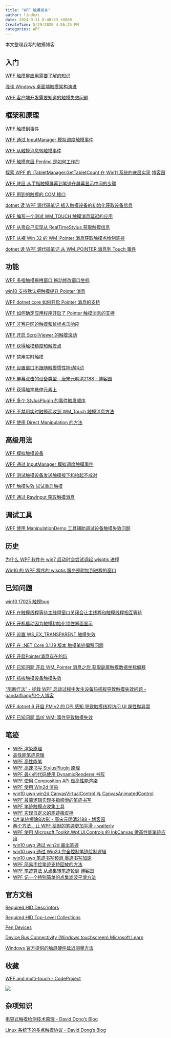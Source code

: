 ```yaml
---
title: "WPF 触摸相关"
author: lindexi
date: 2024-9-11 8:48:53 +0800
CreateTime: 5/29/2020 4:56:25 PM
categories: WPF
---
```


本文整理我写的触摸博客

<!--more-->


<!-- CreateTime:5/29/2020 4:56:25 PM -->

## 入门

[WPF 触摸屏应用需要了解的知识](https://blog.lindexi.com/post/WPF-%E8%A7%A6%E6%91%B8%E5%B1%8F%E5%BA%94%E7%94%A8%E9%9C%80%E8%A6%81%E4%BA%86%E8%A7%A3%E7%9A%84%E7%9F%A5%E8%AF%86.html )

[浅谈 Windows 桌面端触摸架构演进](https://blog.lindexi.com/post/%E6%B5%85%E8%B0%88-Windows-%E6%A1%8C%E9%9D%A2%E7%AB%AF%E8%A7%A6%E6%91%B8%E6%9E%B6%E6%9E%84%E6%BC%94%E8%BF%9B.html )

[WPF 客户端开发需要知道的触摸失效问题](https://blog.lindexi.com/post/WPF-%E5%AE%A2%E6%88%B7%E7%AB%AF%E5%BC%80%E5%8F%91%E9%9C%80%E8%A6%81%E7%9F%A5%E9%81%93%E7%9A%84%E8%A7%A6%E6%91%B8%E5%A4%B1%E6%95%88%E9%97%AE%E9%A2%98.html )

## 框架和原理

[WPF 触摸到事件](https://blog.lindexi.com/post/WPF-%E8%A7%A6%E6%91%B8%E5%88%B0%E4%BA%8B%E4%BB%B6.html )

[WPF 通过 InputManager 模拟调度触摸事件](https://blog.lindexi.com/post/WPF-%E9%80%9A%E8%BF%87-InputManager-%E6%A8%A1%E6%8B%9F%E8%B0%83%E5%BA%A6%E8%A7%A6%E6%91%B8%E4%BA%8B%E4%BB%B6.html )

[WPF 从触摸消息转触摸事件](https://blog.lindexi.com/post/WPF-%E4%BB%8E%E8%A7%A6%E6%91%B8%E6%B6%88%E6%81%AF%E8%BD%AC%E8%A7%A6%E6%91%B8%E4%BA%8B%E4%BB%B6.html )

[WPF 触摸底层 PenImc 是如何工作的](https://blog.lindexi.com/post/WPF-%E8%A7%A6%E6%91%B8%E5%BA%95%E5%B1%82-PenImc-%E6%98%AF%E5%A6%82%E4%BD%95%E5%B7%A5%E4%BD%9C%E7%9A%84.html )

[探索 WPF 的 ITabletManager.GetTabletCount 在 Win11 系统的底层实现](https://blog.lindexi.com/post/%E6%8E%A2%E7%B4%A2-WPF-%E7%9A%84-ITabletManager.GetTabletCount-%E5%9C%A8-Win11-%E7%B3%BB%E7%BB%9F%E7%9A%84%E5%BA%95%E5%B1%82%E5%AE%9E%E7%8E%B0.html ) [博客园](https://www.cnblogs.com/lindexi/p/17716408.html )

[WPF 底层 从手指触摸屏幕到笔迹在屏幕显示中间的步骤](https://blog.lindexi.com/post/WPF-%E5%BA%95%E5%B1%82-%E4%BB%8E%E6%89%8B%E6%8C%87%E8%A7%A6%E6%91%B8%E5%B1%8F%E5%B9%95%E5%88%B0%E7%AC%94%E8%BF%B9%E5%9C%A8%E5%B1%8F%E5%B9%95%E6%98%BE%E7%A4%BA%E4%B8%AD%E9%97%B4%E7%9A%84%E6%AD%A5%E9%AA%A4.html )

[WPF 用到的触摸的 COM 接口](https://blog.lindexi.com/post/WPF-%E7%94%A8%E5%88%B0%E7%9A%84%E8%A7%A6%E6%91%B8%E7%9A%84-COM-%E6%8E%A5%E5%8F%A3.html )

[dotnet 读 WPF 源代码笔记 插入触摸设备的初始化获取设备信息](https://blog.lindexi.com/post/dotnet-%E8%AF%BB-WPF-%E6%BA%90%E4%BB%A3%E7%A0%81%E7%AC%94%E8%AE%B0-%E6%8F%92%E5%85%A5%E8%A7%A6%E6%91%B8%E8%AE%BE%E5%A4%87%E7%9A%84%E5%88%9D%E5%A7%8B%E5%8C%96%E8%8E%B7%E5%8F%96%E8%AE%BE%E5%A4%87%E4%BF%A1%E6%81%AF.html )

[WPF 编写一个测试 WM_TOUCH 触摸消息延迟的应用](https://blog.lindexi.com/post/WPF-%E7%BC%96%E5%86%99%E4%B8%80%E4%B8%AA%E6%B5%8B%E8%AF%95-WM_TOUCH-%E8%A7%A6%E6%91%B8%E6%B6%88%E6%81%AF%E5%BB%B6%E8%BF%9F%E7%9A%84%E5%BA%94%E7%94%A8.html )

[WPF 从零自己实现从 RealTimeStylus 获取触摸信息](https://blog.lindexi.com/post/WPF-%E4%BB%8E%E9%9B%B6%E8%87%AA%E5%B7%B1%E5%AE%9E%E7%8E%B0%E4%BB%8E-RealTimeStylus-%E8%8E%B7%E5%8F%96%E8%A7%A6%E6%91%B8%E4%BF%A1%E6%81%AF.html )

[WPF 从裸 Win 32 的 WM_Pointer 消息获取触摸点绘制笔迹](https://blog.lindexi.com/post/WPF-%E4%BB%8E%E8%A3%B8-Win-32-%E7%9A%84-WM_Pointer-%E6%B6%88%E6%81%AF%E8%8E%B7%E5%8F%96%E8%A7%A6%E6%91%B8%E7%82%B9%E7%BB%98%E5%88%B6%E7%AC%94%E8%BF%B9.html )
<!-- [WPF 从裸 Win 32 的 WM_Pointer 消息获取触摸点绘制笔迹 - lindexi - 博客园](https://www.cnblogs.com/lindexi/p/18390983 ) -->

[dotnet 读 WPF 源代码笔记 从 WM_POINTER 消息到 Touch 事件](https://blog.lindexi.com/post/dotnet-%E8%AF%BB-WPF-%E6%BA%90%E4%BB%A3%E7%A0%81%E7%AC%94%E8%AE%B0-%E4%BB%8E-WM_POINTER-%E6%B6%88%E6%81%AF%E5%88%B0-Touch-%E4%BA%8B%E4%BB%B6.html )
<!-- [dotnet 读 WPF 源代码笔记 从 WM_POINTER 消息到 Touch 事件 - lindexi - 博客园](https://www.cnblogs.com/lindexi/p/18403860 ) -->

## 功能

[WPF 多指触摸拖拽窗口 拖动修改窗口坐标](https://blog.lindexi.com/post/WPF-%E5%A4%9A%E6%8C%87%E8%A7%A6%E6%91%B8%E6%8B%96%E6%8B%BD%E7%AA%97%E5%8F%A3-%E6%8B%96%E5%8A%A8%E4%BF%AE%E6%94%B9%E7%AA%97%E5%8F%A3%E5%9D%90%E6%A0%87.html )

[win10 支持默认把触摸提升 Pointer 消息](https://blog.lindexi.com/post/win10-%E6%94%AF%E6%8C%81%E9%BB%98%E8%AE%A4%E6%8A%8A%E8%A7%A6%E6%91%B8%E6%8F%90%E5%8D%87-Pointer-%E6%B6%88%E6%81%AF.html )

[WPF dotnet core 如何开启 Pointer 消息的支持](https://blog.lindexi.com/post/WPF-dotnet-core-%E5%A6%82%E4%BD%95%E5%BC%80%E5%90%AF-Pointer-%E6%B6%88%E6%81%AF%E7%9A%84%E6%94%AF%E6%8C%81.html )

[WPF 如何确定应用程序开启了 Pointer 触摸消息的支持](https://blog.lindexi.com/post/WPF-%E5%A6%82%E4%BD%95%E7%A1%AE%E5%AE%9A%E5%BA%94%E7%94%A8%E7%A8%8B%E5%BA%8F%E5%BC%80%E5%90%AF%E4%BA%86-Pointer-%E8%A7%A6%E6%91%B8%E6%B6%88%E6%81%AF%E7%9A%84%E6%94%AF%E6%8C%81.html )

[WPF 非客户区的触摸和鼠标点击响应](https://blog.lindexi.com/post/WPF-%E9%9D%9E%E5%AE%A2%E6%88%B7%E5%8C%BA%E7%9A%84%E8%A7%A6%E6%91%B8%E5%92%8C%E9%BC%A0%E6%A0%87%E7%82%B9%E5%87%BB%E5%93%8D%E5%BA%94.html )

[WPF 开启 ScrollViewer 的触摸滚动](https://blog.lindexi.com/post/WPF-%E5%BC%80%E5%90%AF-ScrollViewer-%E7%9A%84%E8%A7%A6%E6%91%B8%E6%BB%9A%E5%8A%A8.html )

[WPF 获得触摸精度和触摸点](https://blog.lindexi.com/post/WPF-%E8%8E%B7%E5%BE%97%E8%A7%A6%E6%91%B8%E7%B2%BE%E5%BA%A6%E5%92%8C%E8%A7%A6%E6%91%B8%E7%82%B9.html )

[WPF 禁用实时触摸](https://blog.lindexi.com/post/WPF-%E7%A6%81%E7%94%A8%E5%AE%9E%E6%97%B6%E8%A7%A6%E6%91%B8.html )

[WPF 设置窗口不跟随触摸惯性拖动抖动](https://blog.lindexi.com/post/WPF-%E8%AE%BE%E7%BD%AE%E7%AA%97%E5%8F%A3%E4%B8%8D%E8%B7%9F%E9%9A%8F%E8%A7%A6%E6%91%B8%E6%83%AF%E6%80%A7%E6%8B%96%E5%8A%A8%E6%8A%96%E5%8A%A8.html )

[WPF 屏幕点击的设备类型 - 唐宋元明清2188 - 博客园](https://www.cnblogs.com/kybs0/p/14888287.html )

[WPF 获得触笔悬停元素上](https://blog.lindexi.com/post/WPF-%E8%8E%B7%E5%BE%97%E8%A7%A6%E7%AC%94%E6%82%AC%E5%81%9C%E5%85%83%E7%B4%A0%E4%B8%8A.html )

[WPF 多个 StylusPlugIn 的事件触发顺序](https://blog.lindexi.com/post/WPF-%E5%A4%9A%E4%B8%AA-StylusPlugIn-%E7%9A%84%E4%BA%8B%E4%BB%B6%E8%A7%A6%E5%8F%91%E9%A1%BA%E5%BA%8F.html )

[WPF 不禁用实时触摸而收到 WM_Touch 触摸消息方法](https://blog.lindexi.com/post/WPF-%E4%B8%8D%E7%A6%81%E7%94%A8%E5%AE%9E%E6%97%B6%E8%A7%A6%E6%91%B8%E8%80%8C%E6%94%B6%E5%88%B0-WM_Touch-%E8%A7%A6%E6%91%B8%E6%B6%88%E6%81%AF%E6%96%B9%E6%B3%95.html )

[WPF 使用 Direct Manipulation 的方法](https://blog.lindexi.com/post/WPF-%E4%BD%BF%E7%94%A8-Direct-Manipulation-%E7%9A%84%E6%96%B9%E6%B3%95.html )

## 高级用法

[WPF 模拟触摸设备](https://blog.lindexi.com/post/WPF-%E6%A8%A1%E6%8B%9F%E8%A7%A6%E6%91%B8%E8%AE%BE%E5%A4%87.html )

[WPF 通过 InputManager 模拟调度触摸事件](https://blog.lindexi.com/post/WPF-%E9%80%9A%E8%BF%87-InputManager-%E6%A8%A1%E6%8B%9F%E8%B0%83%E5%BA%A6%E8%A7%A6%E6%91%B8%E4%BA%8B%E4%BB%B6.html )

[WPF 测试触摸设备发送触摸按下和抬起不成对](https://blog.lindexi.com/post/WPF-%E6%B5%8B%E8%AF%95%E8%A7%A6%E6%91%B8%E8%AE%BE%E5%A4%87%E5%8F%91%E9%80%81%E8%A7%A6%E6%91%B8%E6%8C%89%E4%B8%8B%E5%92%8C%E6%8A%AC%E8%B5%B7%E4%B8%8D%E6%88%90%E5%AF%B9.html )

[WPF 触摸失效 试试重启触摸](https://blog.lindexi.com/post/WPF-%E8%A7%A6%E6%91%B8%E5%A4%B1%E6%95%88-%E8%AF%95%E8%AF%95%E9%87%8D%E5%90%AF%E8%A7%A6%E6%91%B8.html )

[WPF 通过 RawInput 获取触摸消息](https://blog.lindexi.com/post/WPF-%E9%80%9A%E8%BF%87-RawInput-%E8%8E%B7%E5%8F%96%E8%A7%A6%E6%91%B8%E6%B6%88%E6%81%AF.html )

## 调试工具

[WPF 使用 ManipulationDemo 工具辅助调试设备触摸失效问题](https://blog.lindexi.com/post/WPF-%E4%BD%BF%E7%94%A8-ManipulationDemo-%E5%B7%A5%E5%85%B7%E8%BE%85%E5%8A%A9%E8%B0%83%E8%AF%95%E8%AE%BE%E5%A4%87%E8%A7%A6%E6%91%B8%E5%A4%B1%E6%95%88%E9%97%AE%E9%A2%98.html )

## 历史

[为什么 WPF 软件在 win7 启动时会尝试调起 wisptis 进程](https://blog.lindexi.com/post/%E4%B8%BA%E4%BB%80%E4%B9%88-WPF-%E8%BD%AF%E4%BB%B6%E5%9C%A8-win7-%E5%90%AF%E5%8A%A8%E6%97%B6%E4%BC%9A%E5%B0%9D%E8%AF%95%E8%B0%83%E8%B5%B7-wisptis-%E8%BF%9B%E7%A8%8B.html)

[Win10 的 WPF 程序的 wisptis 服务是附加到进程的窗口](https://blog.lindexi.com/post/Win10-%E7%9A%84-WPF-%E7%A8%8B%E5%BA%8F%E7%9A%84-wisptis-%E6%9C%8D%E5%8A%A1%E6%98%AF%E9%99%84%E5%8A%A0%E5%88%B0%E8%BF%9B%E7%A8%8B%E7%9A%84%E7%AA%97%E5%8F%A3.html)

## 已知问题

[win10 17025 触摸bug](https://blog.lindexi.com/post/win10-17025-%E8%A7%A6%E6%91%B8bug.html )

[WPF 在触摸线程等待主线程窗口关闭会让主线程和触摸线程相互等待](https://blog.lindexi.com/post/WPF-%E5%9C%A8%E8%A7%A6%E6%91%B8%E7%BA%BF%E7%A8%8B%E7%AD%89%E5%BE%85%E4%B8%BB%E7%BA%BF%E7%A8%8B%E7%AA%97%E5%8F%A3%E5%85%B3%E9%97%AD%E4%BC%9A%E8%AE%A9%E4%B8%BB%E7%BA%BF%E7%A8%8B%E5%92%8C%E8%A7%A6%E6%91%B8%E7%BA%BF%E7%A8%8B%E7%9B%B8%E4%BA%92%E7%AD%89%E5%BE%85.html )

[WPF 开机启动因为触摸初始化锁住界面显示](https://blog.lindexi.com/post/WPF-%E5%BC%80%E6%9C%BA%E5%90%AF%E5%8A%A8%E5%9B%A0%E4%B8%BA%E8%A7%A6%E6%91%B8%E5%88%9D%E5%A7%8B%E5%8C%96%E9%94%81%E4%BD%8F%E7%95%8C%E9%9D%A2%E6%98%BE%E7%A4%BA.html )

[WPF 设置 WS_EX_TRANSPARENT 触摸失效](https://blog.lindexi.com/post/WPF-%E8%AE%BE%E7%BD%AE-WS_EX_TRANSPARENT-%E8%A7%A6%E6%91%B8%E5%A4%B1%E6%95%88.html )

[WPF 在 .NET Core 3.1.19 版本 触摸笔迹偏移问题](https://lindexi.gitee.io/post/WPF-%E5%9C%A8-.NET-Core-3.1.19-%E7%89%88%E6%9C%AC-%E8%A7%A6%E6%91%B8%E7%AC%94%E8%BF%B9%E5%81%8F%E7%A7%BB%E9%97%AE%E9%A2%98.html )

[WPF 开启Pointer消息存在的坑](https://blog.lindexi.com/post/WPF-%E5%BC%80%E5%90%AFPointer%E6%B6%88%E6%81%AF%E5%AD%98%E5%9C%A8%E7%9A%84%E5%9D%91.html )

[WPF 已知问题 开启 WM_Pointer 消息之后 获取副屏触摸数据坐标偏移](https://blog.lindexi.com/post/WPF-%E5%B7%B2%E7%9F%A5%E9%97%AE%E9%A2%98-%E5%BC%80%E5%90%AF-WM_Pointer-%E6%B6%88%E6%81%AF%E4%B9%8B%E5%90%8E-%E8%8E%B7%E5%8F%96%E5%89%AF%E5%B1%8F%E8%A7%A6%E6%91%B8%E6%95%B0%E6%8D%AE%E5%9D%90%E6%A0%87%E5%81%8F%E7%A7%BB.html )

[WPF 插拔触摸设备触摸失效](https://blog.lindexi.com/post/WPF-%E6%8F%92%E6%8B%94%E8%A7%A6%E6%91%B8%E8%AE%BE%E5%A4%87%E8%A7%A6%E6%91%B8%E5%A4%B1%E6%95%88.html )

[“阻断疗法” - 拯救 WPF 启动过程中发生设备热插拔导致触摸失效问题 - gandalfliang的个人博客](https://gandalfliang.github.io/2017/12/02/WPFLostTouchCapability/ )

[WPF dotnet 6 开启 PM v2 的 DPI 感知 导致触摸线程访问 UI 属性抛异常](https://blog.lindexi.com/post/WPF-dotnet-6-%E5%BC%80%E5%90%AF-PM-v2-%E7%9A%84-DPI-%E6%84%9F%E7%9F%A5-%E5%AF%BC%E8%87%B4%E8%A7%A6%E6%91%B8%E7%BA%BF%E7%A8%8B%E8%AE%BF%E9%97%AE-UI-%E5%B1%9E%E6%80%A7%E6%8A%9B%E5%BC%82%E5%B8%B8.html )

[WPF 已知问题 监听 WMI 事件导致触摸失效](https://blog.lindexi.com/post/WPF-%E5%B7%B2%E7%9F%A5%E9%97%AE%E9%A2%98-%E7%9B%91%E5%90%AC-WMI-%E4%BA%8B%E4%BB%B6%E5%AF%BC%E8%87%B4%E8%A7%A6%E6%91%B8%E5%A4%B1%E6%95%88.html )
<!-- [WPF 已知问题 监听 WMI 事件导致触摸失效 - lindexi - 博客园](https://www.cnblogs.com/lindexi/p/18407581 ) -->

## 笔迹

- [WPF 渲染原理](https://lindexi.gitee.io/post/WPF-%E6%B8%B2%E6%9F%93%E5%8E%9F%E7%90%86.html )
- [高性能笔迹原理](https://blog.lindexi.com/post/%E9%AB%98%E6%80%A7%E8%83%BD%E7%AC%94%E8%BF%B9%E5%8E%9F%E7%90%86.html)
- [WPF 高性能笔](https://blog.lindexi.com/post/WPF-%E9%AB%98%E6%80%A7%E8%83%BD%E7%AC%94.html ) 
- [WPF 高速书写 StylusPlugIn 原理](https://blog.lindexi.com/post/WPF-%E9%AB%98%E9%80%9F%E4%B9%A6%E5%86%99-StylusPlugIn-%E5%8E%9F%E7%90%86.html )
- [WPF 最小的代码使用 DynamicRenderer 书写](https://blog.lindexi.com/post/WPF-%E6%9C%80%E5%B0%8F%E7%9A%84%E4%BB%A3%E7%A0%81%E4%BD%BF%E7%94%A8-DynamicRenderer-%E4%B9%A6%E5%86%99.html )
- [WPF 使用 Composition API 做高性能渲染](https://blog.lindexi.com/post/WPF-%E4%BD%BF%E7%94%A8-Composition-API-%E5%81%9A%E9%AB%98%E6%80%A7%E8%83%BD%E6%B8%B2%E6%9F%93.html )
- [WPF 使用 Win2d 渲染](https://blog.lindexi.com/post/WPF-%E4%BD%BF%E7%94%A8-Win2d-%E6%B8%B2%E6%9F%93.html )
- [win10 uwp win2d CanvasVirtualControl 与 CanvasAnimatedControl](https://blog.lindexi.com/post/win10-uwp-win2d-CanvasVirtualControl-%E4%B8%8E-CanvasAnimatedControl.html )
- [WPF 最简逻辑实现多指顺滑的笔迹书写](https://blog.lindexi.com/post/WPF-%E6%9C%80%E7%AE%80%E9%80%BB%E8%BE%91%E5%AE%9E%E7%8E%B0%E5%A4%9A%E6%8C%87%E9%A1%BA%E6%BB%91%E7%9A%84%E7%AC%94%E8%BF%B9%E4%B9%A6%E5%86%99.html)
- [WPF 笔迹触摸点收集工具](https://blog.lindexi.com/post/WPF-%E7%AC%94%E8%BF%B9%E8%A7%A6%E6%91%B8%E7%82%B9%E6%94%B6%E9%9B%86%E5%B7%A5%E5%85%B7.html )
- [WPF 实现自定义的笔迹橡皮擦](https://blog.lindexi.com/post/WPF-%E5%AE%9E%E7%8E%B0%E8%87%AA%E5%AE%9A%E4%B9%89%E7%9A%84%E7%AC%94%E8%BF%B9%E6%A9%A1%E7%9A%AE%E6%93%A6.html )
- [C# 笔迹擦除8边形 - 唐宋元明清2188 - 博客园](https://www.cnblogs.com/kybs0/p/16593146.html )
- [两个方法，让 WPF 绘制的笔迹更加平滑 - walterlv](https://blog.walterlv.com/post/wpf-smooth-ink.html )
- [WPF 使用 Microsoft.Toolkit.Wpf.UI.Controls 的 InkCanvas 做高性能笔迹应用](https://blog.lindexi.com/post/WPF-%E4%BD%BF%E7%94%A8-Microsoft.Toolkit.Wpf.UI.Controls-%E7%9A%84-InkCanvas-%E5%81%9A%E9%AB%98%E6%80%A7%E8%83%BD%E7%AC%94%E8%BF%B9%E5%BA%94%E7%94%A8.html)
- [win10 uwp 通过 win2d 画出笔迹](https://blog.lindexi.com/post/win10-uwp-%E9%80%9A%E8%BF%87-win2d-%E7%94%BB%E5%87%BA%E7%AC%94%E8%BF%B9.html )
- [win10 uwp 通过 Win2d 完全控制笔迹绘制逻辑](https://blog.lindexi.com/post/win10-uwp-%E9%80%9A%E8%BF%87-Win2d-%E5%AE%8C%E5%85%A8%E6%8E%A7%E5%88%B6%E7%AC%94%E8%BF%B9%E7%BB%98%E5%88%B6%E9%80%BB%E8%BE%91.html )
- [win10 uwp 笔迹书写预测 墨迹书写加速](https://blog.lindexi.com/post/win10-uwp-%E7%AC%94%E8%BF%B9%E4%B9%A6%E5%86%99%E9%A2%84%E6%B5%8B-%E5%A2%A8%E8%BF%B9%E4%B9%A6%E5%86%99%E5%8A%A0%E9%80%9F.html )
- [WPF 简易手绘笔迹支持回放的方法](https://blog.lindexi.com/post/WPF-%E7%AE%80%E6%98%93%E6%89%8B%E7%BB%98%E7%AC%94%E8%BF%B9%E6%94%AF%E6%8C%81%E5%9B%9E%E6%94%BE%E7%9A%84%E6%96%B9%E6%B3%95.html )
- [WPF 笔迹算法 从点集转笔迹轮廓](https://blog.lindexi.com/post/WPF-%E7%AC%94%E8%BF%B9%E7%AE%97%E6%B3%95-%E4%BB%8E%E7%82%B9%E9%9B%86%E8%BD%AC%E7%AC%94%E8%BF%B9%E8%BD%AE%E5%BB%93.html ) [博客园](https://www.cnblogs.com/lindexi/p/17758666.html)
- [WPF 记一个特别简单的点集滤波平滑方法](https://blog.lindexi.com/post/WPF-%E8%AE%B0%E4%B8%80%E4%B8%AA%E7%89%B9%E5%88%AB%E7%AE%80%E5%8D%95%E7%9A%84%E7%82%B9%E9%9B%86%E6%BB%A4%E6%B3%A2%E5%B9%B3%E6%BB%91%E6%96%B9%E6%B3%95.html ) <!-- [WPF 记一个特别简单的点集滤波平滑方法 - lindexi - 博客园](https://www.cnblogs.com/lindexi/p/18387840 ) -->

## 官方文档

[Required HID Descriptors](https://docs.microsoft.com/en-us/windows-hardware/design/component-guidelines/required-hid-descriptors )

[Required HID Top-Level Collections](https://docs.microsoft.com/en-us/windows-hardware/design/component-guidelines/required-hid-top-level-collections )

[Pen Devices ](https://docs.microsoft.com/en-us/windows-hardware/design/component-guidelines/pen-devices )

[Device Bus Connectivity (Windows touchscreen) Microsoft Learn](https://learn.microsoft.com/en-us/windows-hardware/design/component-guidelines/touchscreen-device-bus-connectivity )

[Windows 官方提供的触屏硬件延迟测量方法](https://blog.lindexi.com/post/Windows-%E5%AE%98%E6%96%B9%E6%8F%90%E4%BE%9B%E7%9A%84%E8%A7%A6%E5%B1%8F%E7%A1%AC%E4%BB%B6%E5%BB%B6%E8%BF%9F%E6%B5%8B%E9%87%8F%E6%96%B9%E6%B3%95.html )

## 收藏

[WPF and multi-touch - CodeProject](https://www.codeproject.com/Articles/692286/WPF-and-multi-touch )

![](http://cdn.lindexi.site/lindexi%2F72551177_p0.jpg)





## 杂项知识

[电容式触摸检测技术原理 - David Dong’s Blog](https://dqdongg.com/touch/2014/04/10/Touch-princple.html)

[Linux 系统下的多点触摸协议 - David Dong’s Blog](https://dqdongg.com/touch/linux/2014/02/12/Touch-protocol.html)

